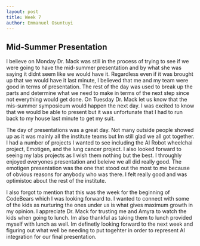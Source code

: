 ```yaml
---
layout: post
title: Week 7
author: Emmanuel Osuntuyi
---
```

## Mid-Summer Presentation
I believe on Monday Dr. Mack was still in the process of trying to see if we were going to have the mid-summer presentation and by what she was saying it didnt seem like we would have it. Regardless even if it was brought up that we would have it last minute, I believed that me and my team were good in terms of presentation. The rest of the day was used to break up the parts and determine what we need to make in terms of the next step since not everything would get done. On Tuesday Dr. Mack let us know that the mis-summer symposieum would happen the next day. I was excited to know that we would be able to present but it was unfortunate that I had to run back to my house last minute to get my suit. 

The day of presentations was a great day. Not many outside people showed up as it was mainly all the institute teams but Im still glad we all got together. I had a number of projects I wanted to see including the AI Robot wheelchai project, Emotigen, and the lung cancer project. I also looked forward to seeing my labs projects as I wish them nothing but the best. I throughly enjoyed everyones presentation and beleive we all did really good. The emotigen presentation was the one that stood out the most to me because of obvious reasons for anybody who was there. I felt really good and was optimistoc about the rest of the institute.

I also forgot to mention that this was the week for the beginning of CodeBears which I was looking forward to. I wanted to connect with some of the kids as nurturing the ones under us is what gives maximum growth in my opinion. I appreciate Dr. Mack for trusting me and Amyra to watch the kids when going to lunch. Im also thankful as taking them to lunch provided myself with lunch as well. Im definetly looking forward to the next week and figuring out what well be needing to put togehter in order to represent AI integration for our final presentation.
